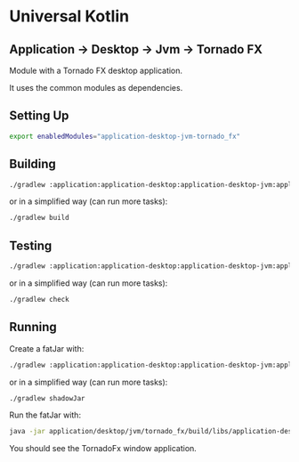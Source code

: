 # Universal Kotlin

## Application -> Desktop -> Jvm -> Tornado FX

Module with a Tornado FX desktop application.

It uses the common modules as dependencies.

<!--
## Screenshot

## Architecture

### Targets

### Source Sets
-->

## Setting Up

```bash
export enabledModules="application-desktop-jvm-tornado_fx"
```

## Building

```bash
./gradlew :application:application-desktop:application-desktop-jvm:application-desktop-jvm-tornado_fx:build
```

or in a simplified way (can run more tasks):

```bash
./gradlew build
```

## Testing

```bash
./gradlew :application:application-desktop:application-desktop-jvm:application-desktop-jvm-tornado_fx:check
```

or in a simplified way (can run more tasks):

```bash
./gradlew check
```

## Running

Create a fatJar with:

```bash
./gradlew :application:application-desktop:application-desktop-jvm:application-desktop-jvm-tornado_fx:shadowJar
```

or in a simplified way (can run more tasks):

```bash
./gradlew shadowJar
```

Run the fatJar with:

````bash
java -jar application/desktop/jvm/tornado_fx/build/libs/application-desktop-jvm-tornado_fx-0.0.1.jar
````

You should see the TornadoFx window application.
